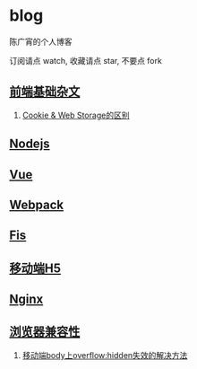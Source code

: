# blog
陈广宵的个人博客

订阅请点 watch, 收藏请点 star, 不要点 fork

## [前端基础杂文](https://github.com/guangxiao/blog/labels/%E5%89%8D%E7%AB%AF%E5%9F%BA%E7%A1%80%E6%9D%82%E6%96%87)

1. [Cookie & Web Storage的区别](https://github.com/guangxiao/blog/issues/2)

## [Nodejs](https://github.com/guangxiao/blog/labels/Nodejs)

## [Vue](https://github.com/guangxiao/blog/labels/Vue)

## [Webpack](https://github.com/guangxiao/blog/labels/Webpack)

## [Fis](https://github.com/guangxiao/blog/labels/Fis)

## [移动端H5](https://github.com/guangxiao/blog/labels/%E7%A7%BB%E5%8A%A8%E7%AB%AFH5)

## [Nginx](https://github.com/guangxiao/blog/labels/Nginx)

## [浏览器兼容性](https://github.com/guangxiao/blog/labels/%E6%B5%8F%E8%A7%88%E5%99%A8%E5%85%BC%E5%AE%B9%E6%80%A7)

1. [移动端body上overflow:hidden失效的解决方法](https://github.com/guangxiao/blog/issues/1)
